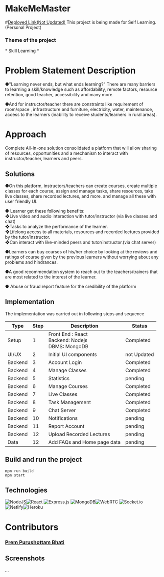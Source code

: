 # MakeMeMaster
#<a href="https://makememaster.netlify.app">Deployed Link(Not Updated)</a>
This project is being made for Self Learning.(Personal Project)

<h3>Theme of the project</h3>
<p>* Skill Learning *<p>

# Problem Statement Description
●"Learning never ends, but what ends learning?" There are many barriers to 
learning a skill/knowledge such as affordability, remote factors, resource 
retention, good teacher, accessibility and many more.

●And for instructor/teacher there are constraints like requirement of 
room/space , infrastructure and furniture, electricity, water, maintenance, access 
to the learners (inability to receive students/learners in rural areas).


# Approach
Complete All-in-one solution consolidated a platform that will allow sharing of resources, 
opportunities and a mechanism to interact with instructor/teacher, learners 
and peers.

## Solutions
●On this platform, instructors/teachers can create courses, create multiple classes for each course, 
assign and manage tasks, share resources, take live classes, share recorded lectures, and more. and 
manage all these with user friendly UI. 

● Learner get these following benefits:
</br>❖Live video and audio interaction with tutor/instructor (via live classes and chat)
</br>❖Tasks to analyze the performance of the learner.
</br>❖Lifelong access to all materials, resources and recorded lectures provided by the tutor/instructor.
</br>❖Can interact with like-minded peers and tutor/instructor.(via chat server)

●Learners can buy courses of his/her choice by looking at the reviews and ratings of course given by 
the previous learners without worrying about any problems and hindrances.

●A good recommendation system to reach out to the teachers/trainers that are most related to the 
interest of the learner.

● Abuse or fraud report feature for the credibility of the platform

## Implementation
The implementation was carried out in following steps and sequence

Type  | Step | Description | Status
------------- | ------------- | ------------- | -------------
Setup  | 1 | Front End : React<br>Backend: Nodejs<br>DBMS: MongoDB | Completed
UI/UX | 2 | Initial UI components | not Updated
Backend | 3 | Account Login | Completed
Backend | 4 | Manage Classes | Completed
Backend | 5 | Statistics | pending
Backend | 6 | Manage Courses | Completed
Backend | 7 | Live Classes | Completed
Backend | 8 | Task Management | Completed
Backend | 9 | Chat Server | Completed
Backend | 10 | Notifications | pending
Backend | 11 | Report Account | pending
Backend | 12 | Upload Recorded Lectures | pending 
Data | 12 | Add FAQs and Home page data | pending

## Build and run the project
```
npm run build
npm start
```

## Technologies
![NodeJS](https://img.shields.io/badge/node.js-6DA55F?style=for-the-badge&logo=node.js&logoColor=white)![React](https://img.shields.io/badge/react-%2320232a.svg?style=for-the-badge&logo=react&logoColor=%2361DAFB) ![Express.js](https://img.shields.io/badge/express.js-%23404d59.svg?style=for-the-badge&logo=express&logoColor=%2361DAFB) ![MongoDB](https://img.shields.io/badge/MongoDB-%234ea94b.svg?style=for-the-badge&logo=mongodb&logoColor=white)![WebRTC](https://camo.githubusercontent.com/ce483f707ffeaa7ed6268cb5398ba663363c3102882385af6e48e2eb0def95d0/68747470733a2f2f696d672e736869656c64732e696f2f7374617469632f76313f7374796c653d666f722d7468652d6261646765266d6573736167653d57656252544326636f6c6f723d333333333333266c6f676f3d576562525443266c6f676f436f6c6f723d464646464646266c6162656c3d)
![Socket.io](https://camo.githubusercontent.com/3cd61d131f627e41a6a6fe60589cc07578949753809967d9fc36dc6e3e445f25/68747470733a2f2f696d672e736869656c64732e696f2f7374617469632f76313f7374796c653d666f722d7468652d6261646765266d6573736167653d536f636b65742e696f26636f6c6f723d303130313031266c6f676f3d536f636b65742e696f266c6f676f436f6c6f723d464646464646266c6162656c3d)![Netlify](https://camo.githubusercontent.com/4bf4032c0a9d161f5cfc6e5cbeabbfeae6e86921d0bcf07a04cd9f83b26de92a/68747470733a2f2f696d672e736869656c64732e696f2f7374617469632f76313f7374796c653d666f722d7468652d6261646765266d6573736167653d4e65746c69667926636f6c6f723d323232323232266c6f676f3d4e65746c696679266c6f676f436f6c6f723d303043374237266c6162656c3d)![Heroku](https://img.shields.io/badge/heroku-%23430098.svg?style=for-the-badge&logo=heroku&logoColor=white)

# Contributors
### [Prem Purushottam Bhati](https://github.com/mrprem27)

## Screenshots
...

